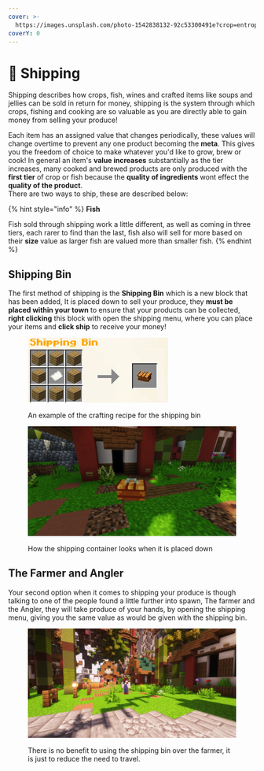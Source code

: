 ```yaml
---
cover: >-
  https://images.unsplash.com/photo-1542838132-92c53300491e?crop=entropy&cs=tinysrgb&fm=jpg&ixid=MnwxOTcwMjR8MHwxfHNlYXJjaHwzfHxhc2lhbiUyMHN1cGVybWFya2V0fGVufDB8fHx8MTY3OTM1MDAxNg&ixlib=rb-4.0.3&q=80
coverY: 0
---
```


# 🛒 Shipping

Shipping describes how crops, fish, wines and crafted items like soups and jellies can be sold in return for money, shipping is the system through which crops, fishing and cooking are so valuable as you are directly able to gain money from selling your produce!

Each item has an assigned value that changes periodically, these values will change overtime to prevent any one product becoming the **meta**. This gives you the freedom of choice to make whatever you'd like to grow, brew or cook! In general an item's **value increases** substantially as the tier increases, many cooked and brewed products are only produced with the **first tier** of crop or fish because the **quality of ingredients** wont effect the **quality of the product**.\
There are two ways to ship, these are described below:

{% hint style="info" %}
**Fish**

Fish sold through shipping work a little different, as well as coming in three tiers, each rarer to find than the last, fish also will sell for more based on their **size** value as larger fish are valued more than smaller fish.
{% endhint %}

## Shipping Bin

The first method of shipping is the **Shipping Bin** which is a new block that has been added, It is placed down to sell your produce, they **must be placed within your town** to ensure that your products can be collected, **right clicking** this block with open the shipping menu, where you can place your items and **click ship** to receive your money!

<figure><img src=".gitbook/assets/image (5) (1) (1).png" alt=""><figcaption><p>An example of the crafting recipe for the shipping bin</p></figcaption></figure>

<figure><img src=".gitbook/assets/image (2) (1).png" alt=""><figcaption><p>How the shipping container looks when it is placed down</p></figcaption></figure>

## The Farmer and Angler

Your second option when it comes to shipping your produce is though talking to one of the people found a little further into spawn, The farmer and the Angler, they will take produce of your hands, by opening the shipping menu, giving you the same value as would be given with the shipping bin.

<figure><img src=".gitbook/assets/2023-03-20_20.44.37.png" alt=""><figcaption><p>There is no benefit to using the shipping bin over the farmer, it is just to reduce the need to travel.</p></figcaption></figure>
